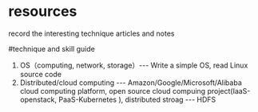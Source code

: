 # resources
record the interesting technique articles and  notes

#technique and skill guide
1. OS（computing, network, storage）--- Write a simple OS, read Linux source code
2. Distributed/cloud computing --- Amazon/Google/Microsoft/Alibaba cloud computing platform, open source cloud compuing project(IaaS-openstack, PaaS-Kubernetes ),  distributed stroag --- HDFS 
